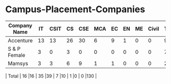 # Campus-Placement-Companies

| Company Name     |    IT    |   CSIT  |   CS     |   CSE   |   MCA    |   EC    |    EN    |   ME    |   Civil  |  Total  |
| --------         | -------- |-------- | -------- |-------- | -------- |-------- | -------- |-------- | -------- |-------- |
| Accenture        |   13     |13       | 26       |   30    | 6        |9        | 1        |0        |0         |98       | 
| S  & P Female    | 3        |0        | 3        |0        |0         |0        |0         |0        |0         |7        | 
| Mamsys           | 3        |3        | 6        |9        | 1        |1        | 0        |0        | 0        |25       | 

| Total            | 16       |16       | 35       |39       | 7        |10       | 1        |0        | 0        |130      | 
